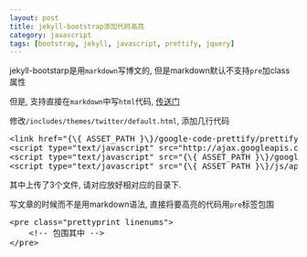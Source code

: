 ```yaml
---
layout: post
title: jekyll-bootstrap添加代码高亮
category: javascript
tags: [bootstrap, jekyll, javascript, prettify, jquery]
---
```


jekyll-bootstarp是用`markdown`写博文的, 但是markdown默认不支持`pre`加class属性

但是, 支持直接在`markdown`中写`html`代码, [传送门](http://daringfireball.net/projects/markdown/syntax#html)

修改`/includes/themes/twitter/default.html`, 添加几行代码

<pre class="prettyprint linenums">
&lt;link href="{\{ ASSET_PATH }\}/google-code-prettify/prettify.css" rel="stylesheet" type="text/css" media="all"&gt;
&lt;script type="text/javascript" src="http://ajax.googleapis.com/ajax/libs/jquery/1.7.2/jquery.min.js"&gt;&lt;/script&gt;
&lt;script type="text/javascript" src="{\{ ASSET_PATH }\}/google-code-prettify/prettify.js"&gt;&lt;/script&gt;
&lt;script type="text/javascript" src="{\{ ASSET_PATH }\}/js/application.js"&gt;&lt;/script&gt;
</pre>

其中上传了3个文件, 请对应放好相对应的目录下.

写文章的时候而不是用markdown语法, 直接将要高亮的代码用`pre`标签包围

<pre class="prettyprint linenums">
&lt;pre class="prettyprint linenums"&gt;
    &lt;!-- 包围其中 --&gt;
&lt;/pre&gt;
</pre>
